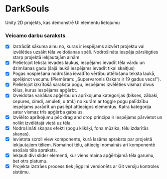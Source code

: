 # DarkSouls
Unity 2D projekts, kas demonstrē UI elementu lietojumu
### Veicamo darbu saraksts
- [x] Izstrādāt sākuma ainu no, kuras ir iespējams aizvērt projektu vai izvēlēties uzsākt tēla veidošanas spēli. Nodrošināta iespēja pārslēgties starp projektā iekļautajām ainām
- [x] Pielietojot teksta ievades laukus, iespējams ievadīt tēla vārdu un dzimšanas gadu (šajā laukā iespējams ievadīt tikai skaitļus)
- [x] Pogas nospiešana nodrošina ievadīto vērtību attēlošanu teksta laukā, aprēķinot vecumu (Piemēram: „Supervaronis Oskars ir 19 gadus vecs!").
- [x] Pielietojot izkrītošā saraksta pogu, iespējams izvēlēties vismaz divus tēlus, kurus iespējams apģērbt.
- [x] Izveidotas vairākas apģērbu un aprīkojuma kategorijas (bikses, zābaki, cepures, cimdi, amuleti, u.tml.) no kurām ar toggle pogu palīdzību iespējams parādīt un paslēpt attiecīgos elementus. Katra kategorija satur vismaz trīs apģērba gabalus.
- [x] Izvēlēto aprīkojumu pēc drag and drop principa ir iespējams pārvietot un nolikt izvēlētajā vietā uz tēla.
- [x] Nodrošināti skaņas efekti (pogu klikšķi, fona mūzika, tēlu izdarītās skaņas).
- [x] Ievietota scroll view komponente, kurā lasāms apraksts par projektā iekļautajiem tēliem. Nomainot tēlu, attiecīgi nomainās arī komponentē esošais tēla apraksts.
- [x] Iekļauti divi slider elementi, kur viens maina apģērbjamā tēla garumu, bet otrs platumu.
- [x] Projekta izstrāes process tiek jēgpilni versionēts ar Git versiju kontroles sistēmu.
